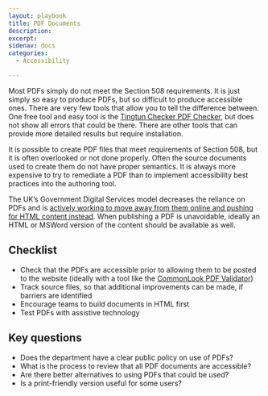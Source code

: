 ```yaml
---
layout: playbook
title: PDF Documents
description: 
excerpt: 
sidenav: docs
categories:
  - Accessibility

---
```


Most PDFs simply do not meet the Section 508 requirements. It is just simply so easy to produce PDFs, but so difficult to produce accessible ones. There are very few tools that allow you to tell the difference between. One free tool and easy tool is the [Tingtun Checker PDF Checker](http://checkers.eiii.eu/en/pdfcheck/), but does not show all errors that could be there. There are other tools that can provide more detailed results but require installation.

It is possible to create PDF files that meet requirements of Section 508, but it is often overlooked or not done properly. Often the source documents used to create them do not have proper semantics. It is always more expensive to try to remediate a PDF than to implement accessibility best practices into the authoring tool.

The UK’s Government Digital Services model decreases the reliance on PDFs and is [actively working to move away from them online and pushing for HTML content instead](https://gds.blog.gov.uk/2018/07/16/why-gov-uk-content-should-be-published-in-html-and-not-pdf/). When publishing a PDF is unavoidable, ideally an HTML or MSWord version of the content should be available as well.

## Checklist

-   Check that the PDFs are accessible prior to allowing them to be posted to the website (ideally with a tool like the [CommonLook PDF Validator](https://commonlook.com/best-pdf-validator-is-free-for-everyone/))
-   Track source files, so that additional improvements can be made, if barriers are identified
-   Encourage teams to build documents in HTML first
-   Test PDFs with assistive technology
    

## Key questions

-   Does the department have a clear public policy on use of PDFs?
-   What is the process to review that all PDF documents are accessible?
-   Are there better alternatives to using PDFs that could be used?
-   Is a print-friendly version useful for some users?
